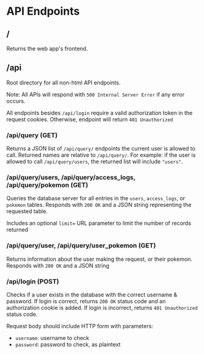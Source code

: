 
# API Endpoints

## /

Returns the web app's frontend.

## /api

Root directory for all non-html API endpoints.

Note: All APIs will respond with `500 Internal Server Error` if any error occurs.

All endpoints besides `/api/login` require a valid authorization token in the request cookies.
Otherwise, endpoint will return `401 Unauthorized`

### /api/query (GET)

Returns a JSON list of `/api/query/` endpoints the current user is allowed to call.
Returned names are relative to `/api/query/`. For example: if the user is allowed to
call `/api/query/users`, the returned list will include `"users"`.

### /api/query/users, /api/query/access_logs, /api/query/pokemon (GET)

Queries the database server for all entries in the `users`, `access_logs`, or `pokemon` tables.
Responds with `200 OK` and a JSON string representing the requested table.

Includes an optional `limit=` URL parameter to limit the number of records returned

### /api/query/user, /api/query/user_pokemon (GET)

Returns information about the user making the request, or their pokemon.
Responds with `200 OK` and a JSON string

### /api/login (POST)

Checks if a user exists in the database with the correct username & password.
If login is correct, returns `200 OK` status code and an authorization cookie is added.
If login is incorrect, returns `401 Unauthorized` status code.

Request body should include HTTP form with parameters:

- `username`: username to check
- `password`: password to check, as plaintext
